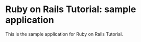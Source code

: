 # Ruby on Rails Tutorial: sample application

This is the sample application for Ruby on Rails Tutorial.